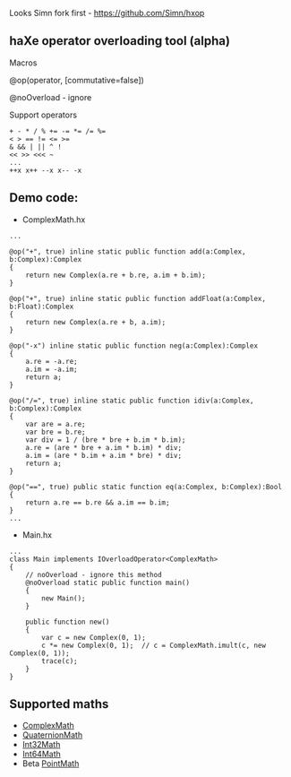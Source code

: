Looks Simn fork first - https://github.com/Simn/hxop

## haXe operator overloading tool (alpha)

Macros

@op(operator, [commutative=false])

@noOverload - ignore

Support operators

```
+ - * / % += -= *= /= %=
< > == != <= >=
& && | || ^ ! 
<< >> <<< ~
...
++x x++ --x x-- -x 
```

## Demo code:

* ComplexMath.hx

```
...

@op("+", true) inline static public function add(a:Complex, b:Complex):Complex
{
	return new Complex(a.re + b.re, a.im + b.im);
}

@op("+", true) inline static public function addFloat(a:Complex, b:Float):Complex
{
	return new Complex(a.re + b, a.im);
}

@op("-x") inline static public function neg(a:Complex):Complex
{
	a.re = -a.re;
	a.im = -a.im;
	return a;
}

@op("/=", true) inline static public function idiv(a:Complex, b:Complex):Complex
{
	var are = a.re;
	var bre = b.re;
	var div = 1 / (bre * bre + b.im * b.im);
	a.re = (are * bre + a.im * b.im) * div;
	a.im = (are * b.im + a.im * bre) * div;
	return a;
}

@op("==", true) public static function eq(a:Complex, b:Complex):Bool
{
	return a.re == b.re && a.im == b.im;
}
...
```

* Main.hx

```
...
class Main implements IOverloadOperator<ComplexMath>
{
	// noOverload - ignore this method
	@noOverload static public function main() 
	{
		new Main();
	}
	
	public function new()
	{
		var c = new Complex(0, 1);
		c *= new Complex(0, 1);  // c = ComplexMath.imult(c, new Complex(0, 1));
		trace(c);
	}
}
```

## Supported maths

* [ComplexMath](https://github.com/profelis/overload-operator/blob/master/src/deep/math/ComplexMath.hx)
* [QuaternionMath](https://github.com/profelis/overload-operator/blob/master/src/deep/math/QuaternionMath.hx)
* [Int32Math](https://github.com/profelis/overload-operator/blob/master/src/deep/math/Int32Math.hx)
* [Int64Math](https://github.com/profelis/overload-operator/blob/master/src/deep/math/Int64Math.hx)
* Beta [PointMath](https://github.com/profelis/overload-operator/blob/master/src/deep/math/PointMath.hx)